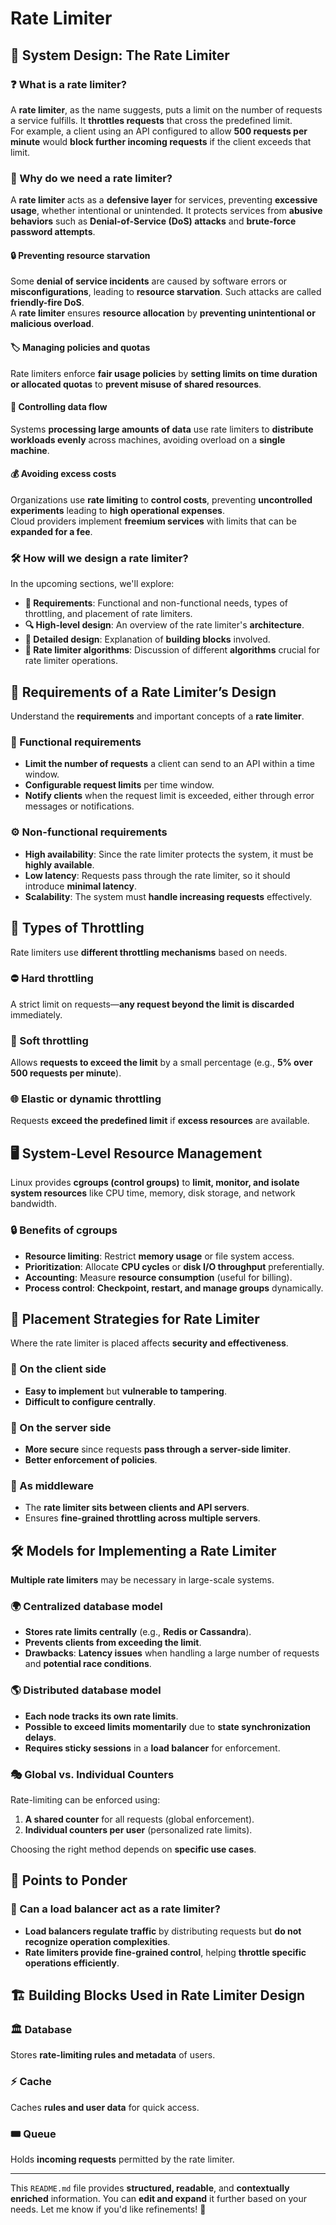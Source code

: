 # Rate Limiter

## 🚦 System Design: The Rate Limiter

### ❓ What is a rate limiter?
A **rate limiter**, as the name suggests, puts a limit on the number of requests a service fulfills. It **throttles requests** that cross the predefined limit.  
For example, a client using an API configured to allow **500 requests per minute** would **block further incoming requests** if the client exceeds that limit.

### 🎯 Why do we need a rate limiter?
A **rate limiter** acts as a **defensive layer** for services, preventing **excessive usage**, whether intentional or unintended. It protects services from **abusive behaviors** such as **Denial-of-Service (DoS) attacks** and **brute-force password attempts**.

#### 🔒 Preventing resource starvation
Some **denial of service incidents** are caused by software errors or **misconfigurations**, leading to **resource starvation**. Such attacks are called **friendly-fire DoS**.  
A **rate limiter** ensures **resource allocation** by **preventing unintentional or malicious overload**.

#### 🏷 Managing policies and quotas
Rate limiters enforce **fair usage policies** by **setting limits on time duration or allocated quotas** to **prevent misuse of shared resources**.

#### 🔄 Controlling data flow
Systems **processing large amounts of data** use rate limiters to **distribute workloads evenly** across machines, avoiding overload on a **single machine**.

#### 💰 Avoiding excess costs
Organizations use **rate limiting** to **control costs**, preventing **uncontrolled experiments** leading to **high operational expenses**.  
Cloud providers implement **freemium services** with limits that can be **expanded for a fee**.

### 🛠 How will we design a rate limiter?
In the upcoming sections, we'll explore:

- **📜 Requirements**: Functional and non-functional needs, types of throttling, and placement of rate limiters.
- **🔍 High-level design**: An overview of the rate limiter's **architecture**.
- **🔬 Detailed design**: Explanation of **building blocks** involved.
- **🔢 Rate limiter algorithms**: Discussion of different **algorithms** crucial for rate limiter operations.



## 📌 Requirements of a Rate Limiter’s Design
Understand the **requirements** and important concepts of a **rate limiter**.

### 📜 Functional requirements
- **Limit the number of requests** a client can send to an API within a time window.
- **Configurable request limits** per time window.
- **Notify clients** when the request limit is exceeded, either through error messages or notifications.

### ⚙️ Non-functional requirements
- **High availability**: Since the rate limiter protects the system, it must be **highly available**.
- **Low latency**: Requests pass through the rate limiter, so it should introduce **minimal latency**.
- **Scalability**: The system must **handle increasing requests** effectively.

## 🚀 Types of Throttling
Rate limiters use **different throttling mechanisms** based on needs.

### ⛔ Hard throttling
A strict limit on requests—**any request beyond the limit is discarded** immediately.

### 🔄 Soft throttling
Allows **requests to exceed the limit** by a small percentage (e.g., **5% over 500 requests per minute**).

### 🌐 Elastic or dynamic throttling
Requests **exceed the predefined limit** if **excess resources** are available.

## 🖥️ System-Level Resource Management
Linux provides **cgroups (control groups)** to **limit, monitor, and isolate system resources** like CPU time, memory, disk storage, and network bandwidth.

### 🔒 Benefits of cgroups
- **Resource limiting**: Restrict **memory usage** or file system access.
- **Prioritization**: Allocate **CPU cycles** or **disk I/O throughput** preferentially.
- **Accounting**: Measure **resource consumption** (useful for billing).
- **Process control**: **Checkpoint, restart, and manage groups** dynamically.

## 📍 Placement Strategies for Rate Limiter
Where the rate limiter is placed affects **security and effectiveness**.

### 🤖 On the client side
- **Easy to implement** but **vulnerable to tampering**.
- **Difficult to configure centrally**.

### 🏢 On the server side
- **More secure** since requests **pass through a server-side limiter**.
- **Better enforcement of policies**.

### 🔗 As middleware
- The **rate limiter sits between clients and API servers**.
- Ensures **fine-grained throttling across multiple servers**.

## 🛠️ Models for Implementing a Rate Limiter
**Multiple rate limiters** may be necessary in large-scale systems.

### 🌍 Centralized database model
- **Stores rate limits centrally** (e.g., **Redis or Cassandra**).
- **Prevents clients from exceeding the limit**.
- **Drawbacks**: **Latency issues** when handling a large number of requests and **potential race conditions**.

### 🌎 Distributed database model
- **Each node tracks its own rate limits**.
- **Possible to exceed limits momentarily** due to **state synchronization delays**.
- **Requires sticky sessions** in a **load balancer** for enforcement.

### 🎭 Global vs. Individual Counters
Rate-limiting can be enforced using:
1. **A shared counter** for all requests (global enforcement).
2. **Individual counters per user** (personalized rate limits).

Choosing the right method depends on **specific use cases**.

## 🧠 Points to Ponder
### 🔀 Can a load balancer act as a rate limiter?
- **Load balancers regulate traffic** by distributing requests but **do not recognize operation complexities**.
- **Rate limiters provide fine-grained control**, helping **throttle specific operations efficiently**.

## 🏗️ Building Blocks Used in Rate Limiter Design
### 🏛️ Database
Stores **rate-limiting rules and metadata** of users.

### ⚡ Cache
Caches **rules and user data** for quick access.

### 🎟️ Queue
Holds **incoming requests** permitted by the rate limiter.

---
This `README.md` file provides **structured, readable**, and **contextually enriched** information. You can **edit and expand** it further based on your needs. Let me know if you'd like refinements! 🚀
